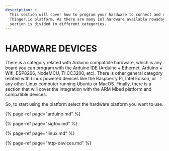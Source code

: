 ```yaml
---
description: >-
  This section will cover how to program your hardware to connect and use the
  Thinger.io platform. As there are many IoT hardware available nowadays, this
  section is divided in different categories.
---
```


# HARDWARE DEVICES

There is a category related with Arduino compatible hardware, which is any board you can program with the Arduino IDE \(Arduino + Ethernet, Arduino + Wifi, ESP8266, NodeMCU, TI CC3200, etc\). There is other general category related with Linux powered devices like the Raspberry Pi, Intel Edison, or any other Linux computer running Ubuntu or MacOS. Finally, there is a section that will cover the integration with the ARM Mbed platform and compatible devices.

So, to start using the platform select the hardware platform you want to use.

{% page-ref page="arduino.md" %}

{% page-ref page="sigfox.md" %}

{% page-ref page="linux.md" %}

{% page-ref page="http-devices.md" %}


